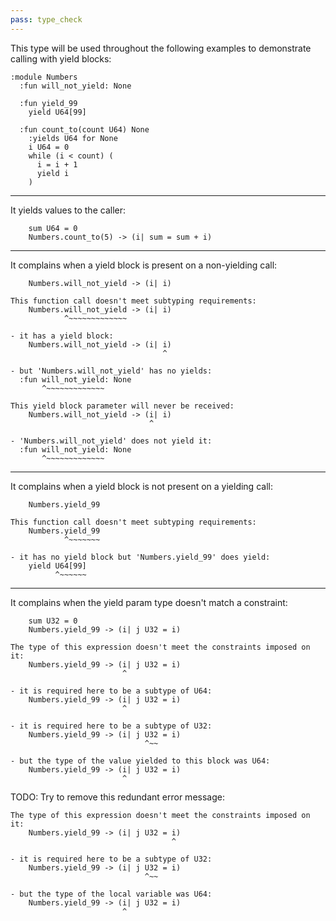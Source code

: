 ```yaml
---
pass: type_check
---
```


This type will be used throughout the following examples to demonstrate calling with yield blocks:

```savi
:module Numbers
  :fun will_not_yield: None

  :fun yield_99
    yield U64[99]

  :fun count_to(count U64) None
    :yields U64 for None
    i U64 = 0
    while (i < count) (
      i = i + 1
      yield i
    )
```

---

It yields values to the caller:

```savi
    sum U64 = 0
    Numbers.count_to(5) -> (i| sum = sum + i)
```

---

It complains when a yield block is present on a non-yielding call:

```savi
    Numbers.will_not_yield -> (i| i)
```
```error
This function call doesn't meet subtyping requirements:
    Numbers.will_not_yield -> (i| i)
            ^~~~~~~~~~~~~~

- it has a yield block:
    Numbers.will_not_yield -> (i| i)
                                  ^

- but 'Numbers.will_not_yield' has no yields:
  :fun will_not_yield: None
       ^~~~~~~~~~~~~~
```
```error
This yield block parameter will never be received:
    Numbers.will_not_yield -> (i| i)
                               ^

- 'Numbers.will_not_yield' does not yield it:
  :fun will_not_yield: None
       ^~~~~~~~~~~~~~
```

---

It complains when a yield block is not present on a yielding call:

```savi
    Numbers.yield_99
```
```error
This function call doesn't meet subtyping requirements:
    Numbers.yield_99
            ^~~~~~~~

- it has no yield block but 'Numbers.yield_99' does yield:
    yield U64[99]
          ^~~~~~~
```

---

It complains when the yield param type doesn't match a constraint:

```savi
    sum U32 = 0
    Numbers.yield_99 -> (i| j U32 = i)
```
```error
The type of this expression doesn't meet the constraints imposed on it:
    Numbers.yield_99 -> (i| j U32 = i)
                         ^

- it is required here to be a subtype of U64:
    Numbers.yield_99 -> (i| j U32 = i)
                         ^

- it is required here to be a subtype of U32:
    Numbers.yield_99 -> (i| j U32 = i)
                              ^~~

- but the type of the value yielded to this block was U64:
    Numbers.yield_99 -> (i| j U32 = i)
                         ^
```
TODO: Try to remove this redundant error message:
```error
The type of this expression doesn't meet the constraints imposed on it:
    Numbers.yield_99 -> (i| j U32 = i)
                                    ^

- it is required here to be a subtype of U32:
    Numbers.yield_99 -> (i| j U32 = i)
                              ^~~

- but the type of the local variable was U64:
    Numbers.yield_99 -> (i| j U32 = i)
                         ^
```
